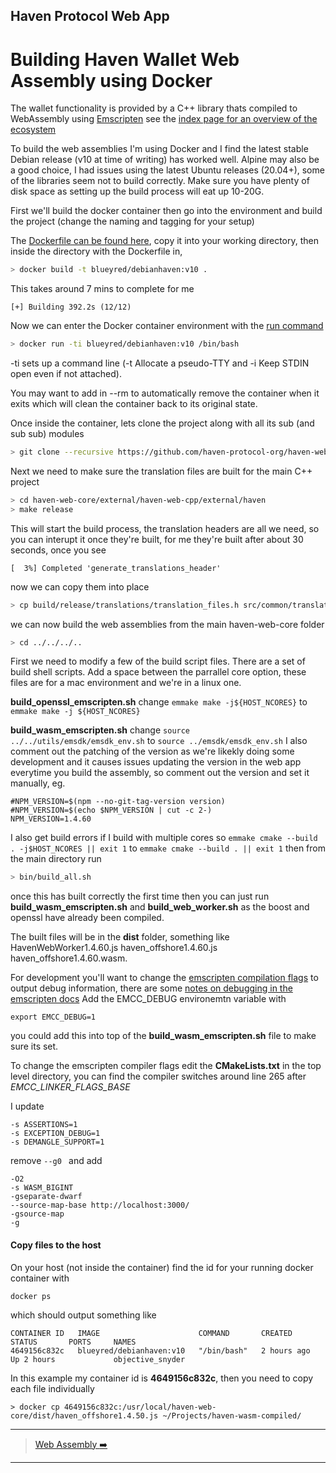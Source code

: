 ## Haven Protocol Web App
# Building Haven Wallet Web Assembly using Docker

The wallet functionality is provided by a C++ library thats compiled to WebAssembly using [Emscripten](https://emscripten.org/) see the [index page for an overview of the ecosystem](index.md)

To build the web assemblies I'm using Docker and I find the latest stable Debian release (v10 at time of writing) has worked well. Alpine may also be a good choice, I had issues using the latest Ubuntu releases (20.04+), some of the libraries seem not to build correctly. Make sure you have plenty of disk space as setting up the build process will eat up 10-20G.

First we'll build the docker container then go into the environment and build the project (change the naming and tagging for your setup)

The [Dockerfile can be found here](scripts/Dockerfile), copy it into your working directory, then inside the directory with the Dockerfile in,

```bash
> docker build -t blueyred/debianhaven:v10 .
```
This takes around 7 mins to complete for me
```
[+] Building 392.2s (12/12) 
```

Now we can enter the Docker container environment with the [run command](https://docs.docker.com/engine/reference/commandline/run/)

```bash
> docker run -ti blueyred/debianhaven:v10 /bin/bash
```
-ti sets up a command line (-t Allocate a pseudo-TTY and -i Keep STDIN open even if not attached).

You may want to add in --rm to automatically remove the container when it exits which will clean the container back to its original state.

Once inside the container, lets clone the project along with all its sub (and sub sub) modules

```bash
> git clone --recursive https://github.com/haven-protocol-org/haven-web-core.git
```
Next we need to make sure the translation files are built for the main C++ project

```bash
> cd haven-web-core/external/haven-web-cpp/external/haven
> make release
```
 
This will start the build process, the translation headers are all we need, so you can interupt it once they're built, for me they're built after about 30 seconds, once you see
```
[  3%] Completed 'generate_translations_header'
```
now we can copy them into place
```bash
> cp build/release/translations/translation_files.h src/common/translation_files.h
```
we can now build the web assemblies from the main haven-web-core folder

```bash
> cd ../../../..

```
First we need to modify a few of the build script files. There are a set of build shell scripts.
Add a space between the parrallel core option, these files are for a mac environment and we're in a linux one.

**build_openssl_emscripten.sh**
change
```emmake make -j${HOST_NCORES}``` 
to
```emmake make -j ${HOST_NCORES}```

**build_wasm_emscripten.sh**
change
```source ../../utils/emsdk/emsdk_env.sh```
to
```source ../emsdk/emsdk_env.sh```
I also comment out the patching of the version as we're likekly doing some development and it causes issues updating the version in the web app everytime you build the assembly, so comment out the version and set it manually, eg.

```
#NPM_VERSION=$(npm --no-git-tag-version version)
#NPM_VERSION=$(echo $NPM_VERSION | cut -c 2-)
NPM_VERSION=1.4.60
```

I also get build errors if I build with multiple cores so
```emmake cmake --build . -j$HOST_NCORES || exit 1```
to
```emmake cmake --build . || exit 1```
then from the main directory run
```bash
> bin/build_all.sh
```
once this has built correctly the first time then you can just run **build_wasm_emscripten.sh** and **build_web_worker.sh** as the boost and openssl have already been compiled.

The built files will be in the **dist** folder, something like HavenWebWorker1.4.60.js haven_offshore1.4.60.js  haven_offshore1.4.60.wasm.

For development you'll want to change the [emscripten compilation flags](https://emscripten.org/docs/tools_reference/emcc.html) to output debug information, there are some [notes on debugging in the emscripten docs](https://emscripten.org/docs/porting/Debugging.html)
Add the EMCC_DEBUG environemtn variable with 
```
export EMCC_DEBUG=1
```
you could add this into top of the **build_wasm_emscripten.sh** file to make sure its set.

To change the emscripten compiler flags edit the **CMakeLists.txt** in the top level directory, you can find the compiler switches around line 265 after *EMCC_LINKER_FLAGS_BASE*

I update 
```
-s ASSERTIONS=1 
-s EXCEPTION_DEBUG=1 
-s DEMANGLE_SUPPORT=1 
```
remove ```--g0 ```
and add
```
-O2 
-s WASM_BIGINT 
-gseparate-dwarf 
--source-map-base http://localhost:3000/ 
-gsource-map 
-g
```

#### Copy files to the host

On your host (not inside the container) find the id for your running docker container with
```
docker ps
```
which should output something like
```
CONTAINER ID   IMAGE                      COMMAND       CREATED       STATUS       PORTS     NAMES
4649156c832c   blueyred/debianhaven:v10   "/bin/bash"   2 hours ago   Up 2 hours             objective_snyder
```
In this example my container id is **4649156c832c**, then you need to copy each file individually
```
> docker cp 4649156c832c:/usr/local/haven-web-core/dist/haven_offshore1.4.50.js ~/Projects/haven-wasm-compiled/
```


<!---

For me this outputs
```
[+] Building 392.2s (12/12) FINISHED                                                                                                                   
 => [internal] load build definition from Dockerfile                                                                                              0.0s
 => => transferring dockerfile: 2.10kB                                                                                                            0.0s
 => [internal] load .dockerignore                                                                                                                 0.0s
 => => transferring context: 2B                                                                                                                   0.0s
 => [internal] load metadata for docker.io/library/debian:10-slim                                                                                 2.5s
 => [1/8] FROM docker.io/library/debian:10-slim@sha256:c8152821b158dd171b4acf92afb0a58fc2faa179a7e0af8ace358fbe1668e99d                           8.4s
 => => resolve docker.io/library/debian:10-slim@sha256:c8152821b158dd171b4acf92afb0a58fc2faa179a7e0af8ace358fbe1668e99d                           0.0s
 => => sha256:c8152821b158dd171b4acf92afb0a58fc2faa179a7e0af8ace358fbe1668e99d 1.85kB / 1.85kB                                                    0.0s
 => => sha256:ad3a7712a9e3ac324bee1ee2a214be0fdf365ac7ecdd979240fe24edfbd485b4 529B / 529B                                                        0.0s
 => => sha256:df0140a4030c28adc1eee2db92287eaaa736c9c354324506116301ce42588750 1.46kB / 1.46kB                                                    0.0s
 => => sha256:33847f680f63fb1b343a9fc782e267b5abdbdb50d65d4b9bd2a136291d67cf75 27.15MB / 27.15MB                                                  6.5s
 => => extracting sha256:33847f680f63fb1b343a9fc782e267b5abdbdb50d65d4b9bd2a136291d67cf75                                                         1.8s
 => [2/8] RUN set -ex &&     apt-get update &&     apt-get upgrade &&     apt-get --no-install-recommends --yes install     build-essential     173.8s
 => [3/8] RUN mkdir -p /usr/share/man/man1 /usr/share/man/man2                                                                                    0.3s 
 => [4/8] RUN set -ex &&  apt-get --no-install-recommends --yes install default-jdk                                                              85.0s 
 => [5/8] RUN set -ex && update-alternatives --install /usr/bin/python python /usr/bin/python2.7 1 && update-alternatives --install /usr/bin/pyt  0.3s 
 => [6/8] WORKDIR /usr/local                                                                                                                      0.0s 
 => [7/8] RUN set -ex     && git clone https://github.com/emscripten-core/emsdk.git     && cd emsdk     && ./emsdk install latest-upstream      105.5s 
 => [8/8] RUN /bin/bash -c "source /usr/local/emsdk/emsdk_env.sh"                                                                                 0.6s 
 => exporting to image                                                                                                                           15.6s 
 => => exporting layers                                                                                                                          15.6s 
 => => writing image sha256:3caf70462acbd7a346e401edcd501f5a6e1aadc21aeb935eae31ae0f1ecc9a6c                                                      0.0s 
 => => naming to docker.io/blueyred/debianhaven:v10                                                                                               0.0s
 ```
-->



<!---
#
# Note if running in a Virtualbox shared folder
#
# test by doing this:
# touch myfile.txt
# ln -s myfile.txt symbolicfile.txt
# ln: failed to create symbolic link 'symbolicfile.txt': Operation not permitted
#
#
# VirtualBox 6: How to enable symlinks for shared folders
# For security reasons, creating symbolic links in a shared folder is disabled in the guest OS (ticket 10085 and manual 5.3 Shared Folders). 
# If you trust your Linux guest OS, you can enable symlinking from the host OS with the following command:
#
# ~ $ VBoxManage setextradata "{VM_Name}" VBoxInternal2/SharedFoldersEnableSymlinksCreate/{Folder_Name} 1
#
# Replace {VM_Name} and {Folder_Name} with your own names. To get a list of names of your virtual machines, execute in the host console:
# ~ $ VBoxManage list vms
#
# You can also list information about a specific machine with:
# ~ $ VBoxManage showvminfo "VM_Name"
# Now you can start your Linux guest OS and create the symbolic link
# ~ $ sudo ln -s /media/sf_Websites /var/www/html
-->

---
> [Web Assembly :arrow_right:](web-assembly.md)
---
